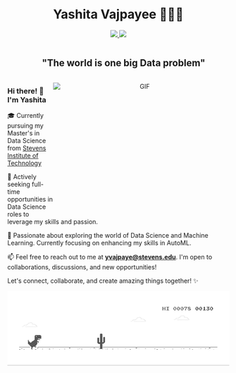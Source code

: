 <h1 align="center"> Yashita Vajpayee 👩🏻‍💻</a></h1>

<div align='center'>
  <a class="header-badge" target="_blank" href="https://www.linkedin.com/in/yashita-vajpayee/">
    <img src="https://img.shields.io/badge/style--5eba00.svg?label=LinkedIn&logo=linkedin&style=social">
  </a>
  <a class="header-badge" target="_blank" href="https://yashitav.github.io/YashitaVajpayee.github.io/">
    <img src="https://img.shields.io/badge/Website-red">
  </a>
</div>   
           
<div id="user-content-toc">
  <ul align="center">
    <summary><h2 style="display: inline-block">"The world is one big Data problem"</h2></summary>
  </ul>
 </div>

<a target="_blank" align="center">
  <img align="right" top="500" height="300" width="400" alt="GIF" src="https://camo.githubusercontent.com/0f2df9c6430300192232520a10bc3f09066cee3c6f1205da8490ac2b1d69d9e5/68747470733a2f2f6d69722d73332d63646e2d63662e626568616e63652e6e65742f70726f6a6563745f6d6f64756c65732f646973702f3630313031343131363737303437352e363036386265666634363430612e676966">
</a>

### Hi there! 👋 I'm Yashita

🎓 Currently pursuing my Master's in Data Science from [Stevens Institute of Technology](https://www.stevens.edu/program/data-science-masters)

💼 Actively seeking full-time opportunities in Data Science roles to leverage my skills and passion.

🤖 Passionate about exploring the world of Data Science and Machine Learning. Currently focusing on enhancing my skills in AutoML.

📫 Feel free to reach out to me at **yvajpaye@stevens.edu**. I'm open to collaborations, discussions, and new opportunities!

Let's connect, collaborate, and create amazing things together! ✨


![Dino](https://raw.githubusercontent.com/wangningkai/wangningkai/master/assets/dino.gif)










<!---
yashitaV/yashitaV is a ✨ special ✨ repository because its `README.md` (this file) appears on your GitHub profile.
You can click the Preview link to take a look at your changes.
--->
